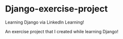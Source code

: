 # Django-exercise-project
Learning Django via LinkedIn Learning!

An exercise project that I created while learning Django!
